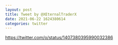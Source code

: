 ```yaml
--- 
layout: post 
title: Tweet by @XEternalTraderX 
date: 2021-06-22 1624380614 
categories: twitter 
--- 
```

https://twitter.com/o/status/1407380395990032386